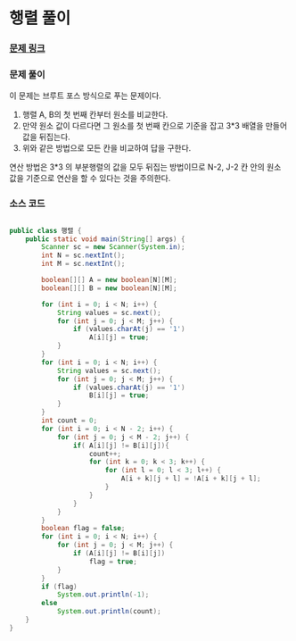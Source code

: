 # 행렬 풀이

### [문제 링크](https://www.acmicpc.net/problem/1080)


### 문제 풀이
이 문제는 브루트 포스 방식으로 푸는 문제이다.
1. 행렬 A, B의 첫 번째 칸부터 원소를 비교한다.
2. 만약 원소 값이 다르다면 그 원소를 첫 번째 칸으로 기준을 잡고 3*3 배열을 만들어 값을 뒤집는다.
3. 위와 같은 방법으로 모든 칸을 비교하여 답을 구한다.

연산 방법은 3*3 의 부분행렬의 값을 모두 뒤집는 방법이므로 N-2, J-2 칸 안의 원소 값을 기준으로 연산을 할 수 있다는 것을 주의한다.
### 소스 코드
```java

public class 행렬 {
    public static void main(String[] args) {
        Scanner sc = new Scanner(System.in);
        int N = sc.nextInt();
        int M = sc.nextInt();

        boolean[][] A = new boolean[N][M];
        boolean[][] B = new boolean[N][M];

        for (int i = 0; i < N; i++) {
            String values = sc.next();
            for (int j = 0; j < M; j++) {
                if (values.charAt(j) == '1')
                    A[i][j] = true;
            }
        }
        for (int i = 0; i < N; i++) {
            String values = sc.next();
            for (int j = 0; j < M; j++) {
                if (values.charAt(j) == '1')
                    B[i][j] = true;
            }
        }
        int count = 0;
        for (int i = 0; i < N - 2; i++) {
            for (int j = 0; j < M - 2; j++) {
                if( A[i][j] != B[i][j]){
                    count++;
                    for (int k = 0; k < 3; k++) {
                        for (int l = 0; l < 3; l++) {
                            A[i + k][j + l] = !A[i + k][j + l];
                        }
                    }
                }
            }
        }
        boolean flag = false;
        for (int i = 0; i < N; i++) {
            for (int j = 0; j < M; j++) {
                if (A[i][j] != B[i][j])
                    flag = true;
            }
        }
        if (flag)
            System.out.println(-1);
        else
            System.out.println(count);
    }
}

```